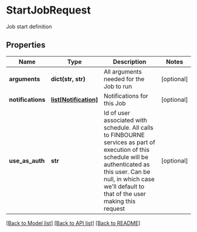 # StartJobRequest

Job start definition

## Properties
Name | Type | Description | Notes
------------ | ------------- | ------------- | -------------
**arguments** | **dict(str, str)** | All arguments needed for the Job to run | [optional] 
**notifications** | [**list[Notification]**](Notification.md) | Notifications for this Job | [optional] 
**use_as_auth** | **str** | Id of user associated with schedule. All calls to FINBOURNE services  as part of execution of this schedule will be authenticated as this   user. Can be null, in which case we&#39;ll default to that of the user   making this request | [optional] 

[[Back to Model list]](../README.md#documentation-for-models) [[Back to API list]](../README.md#documentation-for-api-endpoints) [[Back to README]](../README.md)


